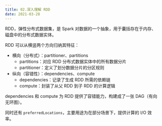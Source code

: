 ```yaml
---
title: 02.深入理解 RDD
date: 2021-03-28
---
```




RDD，弹性分布式数据集，是 Spark 对数据的一个抽象，用于囊括存在于内存、磁盘中的分布式数据实体。

RDD 可以从横竖两个方向归纳其特征：

- 横向（分布式）：partitioner、partitions
  - partitions：对应 RDD 分布式数据实体中的所有数据分片
  - partitioner：定义了划分数据分片的分区规则
- 纵向（容错性）：dependencies、compute
  - dependencies：记录了生成 RDD 所需的依赖链
  - compute：封装了从父 RDD 到子 RDD 的计算逻辑

dependencies 和 compute 为 RDD 提供了容错能力，构建成了一张 DAG（有向无环图）。

同时还有 `preferredLocations`，主要用途为在部分场景下，提供计算的 I/O 效率。